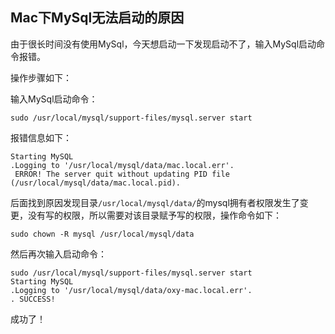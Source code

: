 ## Mac下MySql无法启动的原因

由于很长时间没有使用MySql，今天想启动一下发现启动不了，输入MySql启动命令报错。

操作步骤如下：

输入MySql启动命令：

```other
sudo /usr/local/mysql/support-files/mysql.server start
```

报错信息如下：

```other
Starting MySQL
.Logging to '/usr/local/mysql/data/mac.local.err'.
 ERROR! The server quit without updating PID file (/usr/local/mysql/data/mac.local.pid).
```

后面找到原因发现目录`/usr/local/mysql/data/`的mysql拥有者权限发生了变更，没有写的权限，所以需要对该目录赋予写的权限，操作命令如下：

```other
sudo chown -R mysql /usr/local/mysql/data
```

然后再次输入启动命令：

```other
sudo /usr/local/mysql/support-files/mysql.server start
Starting MySQL
.Logging to '/usr/local/mysql/data/oxy-mac.local.err'.
. SUCCESS!
```

成功了！

